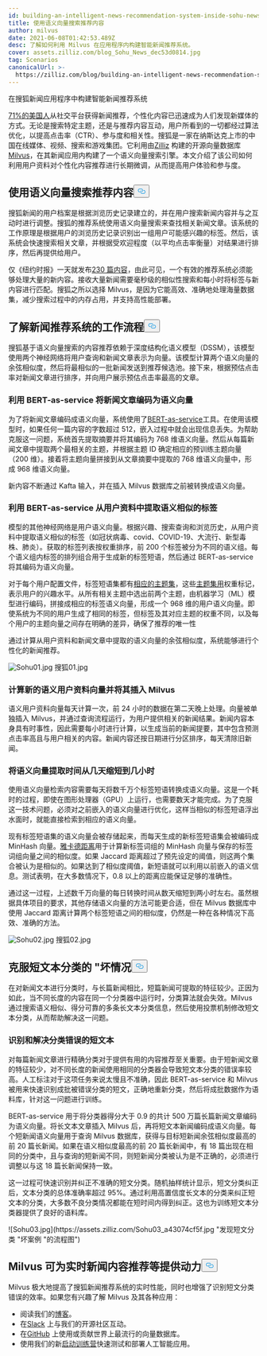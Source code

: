 ```yaml
---
id: building-an-intelligent-news-recommendation-system-inside-sohu-news-app.md
title: 使用语义向量搜索推荐内容
author: milvus
date: 2021-06-08T01:42:53.489Z
desc: 了解如何利用 Milvus 在应用程序内构建智能新闻推荐系统。
cover: assets.zilliz.com/blog_Sohu_News_dec53d0814.jpg
tag: Scenarios
canonicalUrl: >-
  https://zilliz.com/blog/building-an-intelligent-news-recommendation-system-inside-sohu-news-app
---
```

<custom-h1>在搜狐新闻应用程序中构建智能新闻推荐系统</custom-h1><p><a href="https://www.socialmediatoday.com/news/new-research-shows-that-71-of-americans-now-get-news-content-via-social-pl/593255/">71%的美国人</a>从社交平台获得新闻推荐，个性化内容已迅速成为人们发现新媒体的方式。无论是搜索特定主题，还是与推荐内容互动，用户所看到的一切都经过算法优化，以提高点击率（CTR）、参与度和相关性。搜狐是一家在纳斯达克上市的中国在线媒体、视频、搜索和游戏集团。它利用由<a href="https://zilliz.com/">Zilliz</a> 构建的开源向量数据库<a href="https://milvus.io/">Milvus</a>，在其新闻应用内构建了一个语义向量搜索引擎。本文介绍了该公司如何利用用户资料对个性化内容推荐进行长期微调，从而提高用户体验和参与度。</p>
<h2 id="Recommending-content-using-semantic-vector-search" class="common-anchor-header">使用语义向量搜索推荐内容<button data-href="#Recommending-content-using-semantic-vector-search" class="anchor-icon" translate="no">
      <svg translate="no"
        aria-hidden="true"
        focusable="false"
        height="20"
        version="1.1"
        viewBox="0 0 16 16"
        width="16"
      >
        <path
          fill="#0092E4"
          fill-rule="evenodd"
          d="M4 9h1v1H4c-1.5 0-3-1.69-3-3.5S2.55 3 4 3h4c1.45 0 3 1.69 3 3.5 0 1.41-.91 2.72-2 3.25V8.59c.58-.45 1-1.27 1-2.09C10 5.22 8.98 4 8 4H4c-.98 0-2 1.22-2 2.5S3 9 4 9zm9-3h-1v1h1c1 0 2 1.22 2 2.5S13.98 12 13 12H9c-.98 0-2-1.22-2-2.5 0-.83.42-1.64 1-2.09V6.25c-1.09.53-2 1.84-2 3.25C6 11.31 7.55 13 9 13h4c1.45 0 3-1.69 3-3.5S14.5 6 13 6z"
        ></path>
      </svg>
    </button></h2><p>搜狐新闻的用户档案是根据浏览历史记录建立的，并在用户搜索新闻内容并与之互动时进行调整。搜狐的推荐系统使用语义向量搜索来查找相关新闻文章。该系统的工作原理是根据用户的浏览历史记录识别出一组用户可能感兴趣的标签。然后，该系统会快速搜索相关文章，并根据受欢迎程度（以平均点击率衡量）对结果进行排序，然后再提供给用户。</p>
<p>仅《纽约时报》一天就发布<a href="https://www.theatlantic.com/technology/archive/2016/05/how-many-stories-do-newspapers-publish-per-day/483845/">230 篇内容</a>，由此可见，一个有效的推荐系统必须能够处理大量的新内容。接收大量新闻需要毫秒级的相似性搜索和每小时将标签与新内容进行匹配。搜狐之所以选择 Milvus，是因为它能高效、准确地处理海量数据集，减少搜索过程中的内存占用，并支持高性能部署。</p>
<h2 id="Understanding-a-news-recommendation-system-workflow" class="common-anchor-header">了解新闻推荐系统的工作流程<button data-href="#Understanding-a-news-recommendation-system-workflow" class="anchor-icon" translate="no">
      <svg translate="no"
        aria-hidden="true"
        focusable="false"
        height="20"
        version="1.1"
        viewBox="0 0 16 16"
        width="16"
      >
        <path
          fill="#0092E4"
          fill-rule="evenodd"
          d="M4 9h1v1H4c-1.5 0-3-1.69-3-3.5S2.55 3 4 3h4c1.45 0 3 1.69 3 3.5 0 1.41-.91 2.72-2 3.25V8.59c.58-.45 1-1.27 1-2.09C10 5.22 8.98 4 8 4H4c-.98 0-2 1.22-2 2.5S3 9 4 9zm9-3h-1v1h1c1 0 2 1.22 2 2.5S13.98 12 13 12H9c-.98 0-2-1.22-2-2.5 0-.83.42-1.64 1-2.09V6.25c-1.09.53-2 1.84-2 3.25C6 11.31 7.55 13 9 13h4c1.45 0 3-1.69 3-3.5S14.5 6 13 6z"
        ></path>
      </svg>
    </button></h2><p>搜狐基于语义向量搜索的内容推荐依赖于深度结构化语义模型（DSSM），该模型使用两个神经网络将用户查询和新闻文章表示为向量。该模型计算两个语义向量的余弦相似度，然后将最相似的一批新闻发送到推荐候选池。接下来，根据预估点击率对新闻文章进行排序，并向用户展示预估点击率最高的文章。</p>
<h3 id="Encoding-news-articles-into-semantic-vectors-with-BERT-as-service" class="common-anchor-header">利用 BERT-as-service 将新闻文章编码为语义向量</h3><p>为了将新闻文章编码成语义向量，系统使用了<a href="https://github.com/hanxiao/bert-as-service.git">BERT-as-service</a>工具。在使用该模型时，如果任何一篇内容的字数超过 512，嵌入过程中就会出现信息丢失。为帮助克服这一问题，系统首先提取摘要并将其编码为 768 维语义向量。然后从每篇新闻文章中提取两个最相关的主题，并根据主题 ID 确定相应的预训练主题向量（200 维）。接着将主题向量拼接到从文章摘要中提取的 768 维语义向量中，形成 968 维语义向量。</p>
<p>新内容不断通过 Kafta 输入，并在插入 Milvus 数据库之前被转换成语义向量。</p>
<h3 id="Extracting-semantically-similar-tags-from-user-profiles-with-BERT-as-service" class="common-anchor-header">利用 BERT-as-service 从用户资料中提取语义相似的标签</h3><p>模型的其他神经网络是用户语义向量。根据兴趣、搜索查询和浏览历史，从用户资料中提取语义相似的标签（如冠状病毒、covid、COVID-19、大流行、新型毒株、肺炎）。获取的标签列表按权重排序，前 200 个标签被分为不同的语义组。每个语义组内标签的排列组合用于生成新的标签短语，然后通过 BERT-as-service 将其编码为语义向量。</p>
<p>对于每个用户配置文件，标签短语集都有<a href="https://github.com/baidu/Familia">相应的主题集</a>，这些<a href="https://github.com/baidu/Familia">主题集用</a>权重标记，表示用户的兴趣水平。从所有相关主题中选出前两个主题，由机器学习（ML）模型进行编码，拼接成相应的标签语义向量，形成一个 968 维的用户语义向量。即使系统为不同的用户生成了相同的标签，但标签及其对应主题的权重不同，以及每个用户的主题向量之间存在明确的差异，确保了推荐的唯一性</p>
<p>通过计算从用户资料和新闻文章中提取的语义向量的余弦相似度，系统能够进行个性化的新闻推荐。</p>
<p>
  
   <span class="img-wrapper"> <img translate="no" src="https://assets.zilliz.com/Sohu01_1e466fe0c3.jpg" alt="Sohu01.jpg" class="doc-image" id="sohu01.jpg" />
   </span> <span class="img-wrapper"> <span>搜狐01.jpg</span> </span></p>
<h3 id="Computing-new-semantic-user-profile-vectors-and-inserting-them-to-Milvus" class="common-anchor-header">计算新的语义用户资料向量并将其插入 Milvus</h3><p>语义用户资料向量每天计算一次，前 24 小时的数据在第二天晚上处理。向量被单独插入 Milvus，并通过查询流程运行，为用户提供相关的新闻结果。新闻内容本身具有时事性，因此需要每小时进行计算，以生成当前的新闻提要，其中包含预测点击率高且与用户相关的内容。新闻内容还按日期进行分区排序，每天清除旧新闻。</p>
<h3 id="Decreasing-semantic-vector-extraction-time-from-days-to-hours" class="common-anchor-header">将语义向量提取时间从几天缩短到几小时</h3><p>使用语义向量检索内容需要每天将数千万个标签短语转换成语义向量。这是一个耗时的过程，即使在图形处理器（GPU）上运行，也需要数天才能完成。为了克服这一技术问题，必须对之前嵌入的语义向量进行优化，这样当相似的标签短语浮出水面时，就能直接检索到相应的语义向量。</p>
<p>现有标签短语集的语义向量会被存储起来，而每天生成的新标签短语集会被编码成 MinHash 向量。<a href="https://milvus.io/docs/v1.1.1/metric.md">雅卡德距离</a>用于计算新标签词组的 MinHash 向量与保存的标签词组向量之间的相似度。如果 Jaccard 距离超过了预先设定的阈值，则这两个集合被认为是相似的。如果达到了相似度阈值，新短语就可以利用以前嵌入的语义信息。测试表明，在大多数情况下，0.8 以上的距离应能保证足够的准确性。</p>
<p>通过这一过程，上述数千万向量的每日转换时间从数天缩短到两小时左右。虽然根据具体项目的要求，其他存储语义向量的方法可能更合适，但在 Milvus 数据库中使用 Jaccard 距离计算两个标签短语之间的相似度，仍然是一种在各种情况下高效、准确的方法。</p>
<p>
  
   <span class="img-wrapper"> <img translate="no" src="https://assets.zilliz.com/Sohu02_d50fccc538.jpg" alt="Sohu02.jpg" class="doc-image" id="sohu02.jpg" />
   </span> <span class="img-wrapper"> <span>搜狐02.jpg</span> </span></p>
<h2 id="Overcoming-bad-cases-of-short-text-classification" class="common-anchor-header">克服短文本分类的 "坏情况<button data-href="#Overcoming-bad-cases-of-short-text-classification" class="anchor-icon" translate="no">
      <svg translate="no"
        aria-hidden="true"
        focusable="false"
        height="20"
        version="1.1"
        viewBox="0 0 16 16"
        width="16"
      >
        <path
          fill="#0092E4"
          fill-rule="evenodd"
          d="M4 9h1v1H4c-1.5 0-3-1.69-3-3.5S2.55 3 4 3h4c1.45 0 3 1.69 3 3.5 0 1.41-.91 2.72-2 3.25V8.59c.58-.45 1-1.27 1-2.09C10 5.22 8.98 4 8 4H4c-.98 0-2 1.22-2 2.5S3 9 4 9zm9-3h-1v1h1c1 0 2 1.22 2 2.5S13.98 12 13 12H9c-.98 0-2-1.22-2-2.5 0-.83.42-1.64 1-2.09V6.25c-1.09.53-2 1.84-2 3.25C6 11.31 7.55 13 9 13h4c1.45 0 3-1.69 3-3.5S14.5 6 13 6z"
        ></path>
      </svg>
    </button></h2><p>在对新闻文本进行分类时，与长篇新闻相比，短篇新闻可提取的特征较少。正因为如此，当不同长度的内容在同一个分类器中运行时，分类算法就会失效。Milvus 通过搜索语义相似、得分可靠的多条长文本分类信息，然后使用投票机制修改短文本分类，从而帮助解决这一问题。</p>
<h3 id="Identifying-and-resolving-misclassified-short-text" class="common-anchor-header">识别和解决分类错误的短文本</h3><p>对每篇新闻文章进行精确分类对于提供有用的内容推荐至关重要。由于短新闻文章的特征较少，对不同长度的新闻使用相同的分类器会导致短文本分类的错误率较高。人工标注对于这项任务来说太慢且不准确，因此 BERT-as-service 和 Milvus 被用来快速识别成批被错误分类的短文，正确地重新分类，然后将成批数据作为语料库，针对这一问题进行训练。</p>
<p>BERT-as-service 用于将分类器得分大于 0.9 的共计 500 万篇长篇新闻文章编码为语义向量。将长文本文章插入 Milvus 后，再将短文本新闻编码成语义向量。每个短新闻语义向量用于查询 Milvus 数据库，获得与目标短新闻余弦相似度最高的前 20 篇长新闻。如果在语义相似度最高的前 20 篇长新闻中，有 18 篇出现在相同的分类中，且与查询的短新闻不同，则短新闻分类被认为是不正确的，必须进行调整以与这 18 篇长新闻保持一致。</p>
<p>这一过程可快速识别并纠正不准确的短文分类。随机抽样统计显示，短文分类纠正后，文本分类的总体准确率超过 95%。通过利用高置信度长文本的分类来纠正短文本的分类，大多数不良分类情况都能在短时间内得到纠正。这也为训练短文本分类器提供了良好的语料库。</p>
<p>![Sohu03.jpg](https://assets.zilliz.com/Sohu03_a43074cf5f.jpg "发现短文分类 "坏案例 "的流程图")</p>
<h2 id="Milvus-can-power-real-time-news-content-recommendation-and-more" class="common-anchor-header">Milvus 可为实时新闻内容推荐等提供动力<button data-href="#Milvus-can-power-real-time-news-content-recommendation-and-more" class="anchor-icon" translate="no">
      <svg translate="no"
        aria-hidden="true"
        focusable="false"
        height="20"
        version="1.1"
        viewBox="0 0 16 16"
        width="16"
      >
        <path
          fill="#0092E4"
          fill-rule="evenodd"
          d="M4 9h1v1H4c-1.5 0-3-1.69-3-3.5S2.55 3 4 3h4c1.45 0 3 1.69 3 3.5 0 1.41-.91 2.72-2 3.25V8.59c.58-.45 1-1.27 1-2.09C10 5.22 8.98 4 8 4H4c-.98 0-2 1.22-2 2.5S3 9 4 9zm9-3h-1v1h1c1 0 2 1.22 2 2.5S13.98 12 13 12H9c-.98 0-2-1.22-2-2.5 0-.83.42-1.64 1-2.09V6.25c-1.09.53-2 1.84-2 3.25C6 11.31 7.55 13 9 13h4c1.45 0 3-1.69 3-3.5S14.5 6 13 6z"
        ></path>
      </svg>
    </button></h2><p>Milvus 极大地提高了搜狐新闻推荐系统的实时性能，同时也增强了识别短文分类错误的效率。如果您有兴趣了解 Milvus 及其各种应用：</p>
<ul>
<li>阅读我们的<a href="https://zilliz.com/blog">博客</a>。</li>
<li>在<a href="https://join.slack.com/t/milvusio/shared_invite/zt-e0u4qu3k-bI2GDNys3ZqX1YCJ9OM~GQ">Slack</a> 上与我们的开源社区互动。</li>
<li>在<a href="https://github.com/milvus-io/milvus/">GitHub</a> 上使用或贡献世界上最流行的向量数据库。</li>
<li>使用我们的新<a href="https://github.com/milvus-io/bootcamp">启动训练营</a>快速测试和部署人工智能应用。</li>
</ul>
